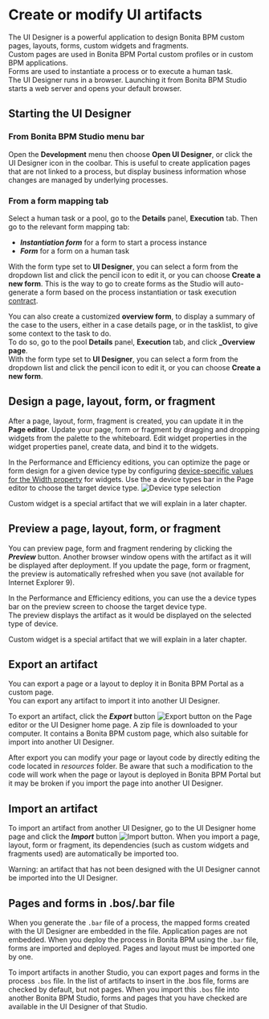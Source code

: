 # Create or modify UI artifacts

The UI Designer is a powerful application to design Bonita BPM custom pages, layouts, forms, custom widgets and fragments.  
Custom pages are used in Bonita BPM Portal custom profiles or in custom BPM applications.  
Forms are used to instantiate a process or to execute a human task.  
The UI Designer runs in a browser. Launching it from Bonita BPM Studio starts a web server and opens your default browser.

## Starting the UI Designer

### From Bonita BPM Studio menu bar

Open the **Development** menu then choose **Open UI Designer**, or click the UI Designer icon in the coolbar. This is useful to create application pages that are not linked to a process, but display business information whose changes are managed by underlying processes.

### From a form mapping tab

Select a human task or a pool, go to the **Details** panel, **Execution** tab. Then go to the relevant form mapping tab:

* **_Instantiation form_** for a form to start a process instance
* **_Form_** for a form on a human task

With the form type set to **UI Designer**, you can select a form from the dropdown list and click the pencil icon to edit it, or you can choose **Create a new form**. This is the way to go to create forms as the Studio will auto-generate a form based on the process instantiation or task execution [contract](contracts-and-contexts.md).

You can also create a customized **overview form**, to display a summary of the case to the users, either in a case details page, or in the tasklist, to give some context to the task to do.  
To do so, go to the pool **Details** panel, **Execution** tab, and click **_Overview page**.  
With the form type set to **UI Designer**, you can select a form from the dropdown list and click the pencil icon to edit it, or you can choose **Create a new form**.

## Design a page, layout, form, or fragment

After a page, layout, form, fragment is created, you can update it in the **Page editor**. Update your page, form or fragment by dragging and dropping widgets from the palette to the whiteboard. Edit widget properties in the widget properties panel, create data, and bind it to the widgets.

In the Performance and Efficiency editions, you can optimize the page or form design for a given device type by configuring [device-specific values for the Width property](widget-properties.md) for widgets. Use the a device types bar in the Page editor to choose the target device type.
![Device type selection](images/images-6_0/pb-resolution.png)

Custom widget is a special artifact that we will explain in a later chapter.

## Preview a page, layout, form, or fragment

You can preview page, form and fragment rendering by clicking the **_Preview_** button. Another browser window opens with the artifact as it will be displayed after deployment. If you update the page, form or fragment, the preview is automatically refreshed when you save (not available for Internet Explorer 9).

In the Performance and Efficiency editions, you can use the a device types bar on the preview screen to choose the target device type.  
The preview displays the artifact as it would be displayed on the selected type of device.

Custom widget is a special artifact that we will explain in a later chapter.

## Export an artifact

You can export a page or a layout to deploy it in Bonita BPM Portal as a custom page.  
You can export any artifact to import it into another UI Designer.

To export an artifact, click the **_Export_** button ![Export button](images/images-6_0/pb-export.png) on the Page editor or the UI Designer home page. A zip file is downloaded to your computer. It contains a Bonita BPM custom page, which also suitable for import into another UI Designer.

After export you can modify your page or layout code by directly editing the code located in _resources_ folder. Be aware that such a modification to the code will work when the page or layout is deployed in Bonita BPM Portal but it may be broken if you import the page into another UI Designer.

## Import an artifact

To import an artifact from another UI Designer, go to the UI Designer home page and click the **_Import_** button ![Import button](images/images-6_0/pb-import.png). When you import a page, layout, form or fragment, its dependencies (such as custom widgets and fragments used) are automatically be imported too.

Warning: an artifact that has not been designed with the UI Designer cannot be imported into the UI Designer.

## Pages and forms in .bos/.bar file

When you generate the `.bar` file of a process, the mapped forms created with the UI Designer are embedded in the file. Application pages are not embedded. When you deploy the process in Bonita BPM using the `.bar` file, forms are imported and deployed. Pages and layout must be imported one by one.

To import artifacts in another Studio, you can export pages and forms in the process `.bos` file. In the list of artifacts to insert in the .bos file, forms are checked by default, but not pages. When you import this `.bos` file into another Bonita BPM Studio, forms and pages that you have checked are available in the UI Designer of that Studio.
